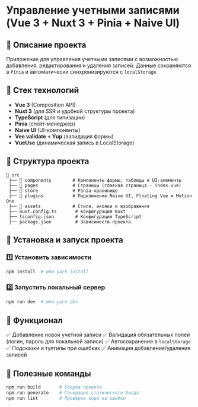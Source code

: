 # Управление учетными записями (Vue 3 + Nuxt 3 + Pinia + Naive UI)

## 📌 Описание проекта
Приложение для управления учетными записями с возможностью добавления, редактирования и удаления записей. Данные сохраняются в `Pinia` и автоматически синхронизируются с `localStorage`.

## 🚀 Стек технологий
- **Vue 3** (Composition API)
- **Nuxt 3** (для SSR и удобной структуры проекта)
- **TypeScript** (для типизации)
- **Pinia** (стейт-менеджер)
- **Naive UI** (UI-компоненты)
- **Vee validate + Yup** (валидация формы)
- **VueUse** (динамическая запись в LocalStorage)

## 📂 Структура проекта
```
📁 src
 ├── 📁 components        # Компоненты формы, таблицы и UI-элементы
 ├── 📁 pages             # Страницы (главная страница - index.vue)
 ├── 📁 store             # Pinia-хранилище
 ├── 📁 plugins           # Подключение Naive UI, Floating Vue и Motion One
 ├── 📁 assets            # Стили, иконки и изображения
 ├── nuxt.config.ts       # Конфигурация Nuxt
 ├── tsconfig.json        # Конфигурация TypeScript
 ├── package.json         # Зависимости проекта
```

## 🔧 Установка и запуск проекта

### 1️⃣ Установить зависимости
```sh
npm install  # или yarn install
```

### 2️⃣ Запустить локальный сервер
```sh
npm run dev  # или yarn dev
```

## 🎨 Функционал
✅ Добавление новой учетной записи
✅ Валидация обязательных полей (логин, пароль для локальной записи)
✅ Автосохранение в `localStorage`
✅ Подсказки и тултипы при ошибках
✅ Анимация добавления/удаления записей

## 🔗 Полезные команды
```sh
npm run build       # Сборка проекта
npm run generate    # Генерация статического билда
npm run lint        # Проверка кода на ошибки
```

